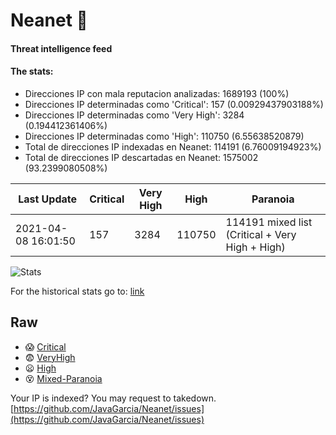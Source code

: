 # Neanet :hocho:
#### Threat intelligence feed
#### The stats:

- Direcciones IP con mala reputacion analizadas: 1689193 (100%)
- Direcciones IP determinadas como 'Critical':  157 (0.00929437903188%)
- Direcciones IP determinadas como 'Very High':  3284 (0.194412361406%)
- Direcciones IP determinadas como 'High':  110750 (6.55638520879)
- Total de direcciones IP indexadas en Neanet:  114191 (6.76009194923%)
- Total de direcciones IP descartadas en Neanet:  1575002 (93.2399080508%)

| Last Update | Critical | Very High | High | Paranoia |
| --- | --- | --- | --- | --- |
| 2021-04-08 16:01:50 | 157 | 3284 | 110750 | 114191 mixed list (Critical + Very High + High)|

![Stats](https://docs.google.com/spreadsheets/d/e/2PACX-1vSnaNMIXVabIpDJjufMlzH7poXnshF3mgd8Is1g9ytUEzVsP5my4Trn8f-xkoLLQ38xpL3HtmUexLo6/pubchart?oid=501124687&format=image)

For the historical stats go to: [link](/stats.csv)
## Raw
- :scream: [Critical](https://raw.githubusercontent.com/JavaGarcia/Neanet/master/blacklists/neanet_critical.txt)
- :fearful: [VeryHigh](https://raw.githubusercontent.com/JavaGarcia/Neanet/master/blacklists/neanet_veryHigh.txtt)
- :frowning: [High](https://raw.githubusercontent.com/JavaGarcia/Neanet/master/blacklists/neanet_high.txt)
- :dizzy_face: [Mixed-Paranoia](https://raw.githubusercontent.com/JavaGarcia/Neanet/master/blacklists/neanet_all.txt)


Your IP is indexed? You may request to takedown. [https://github.com/JavaGarcia/Neanet/issues](https://github.com/JavaGarcia/Neanet/issues)






































































































































































































































































































































































































































































































































































































































































































































































































































































































































































































































































































































































































































































































































































































































































































































































































































































































































































































































































































































































































































































































































































































































































































































































































































































































































































































































































































































































































































































































































































































































































































































































































































































































































































































































































































































































































































































































































































































































































































































































































































































































































































































































































































































































































































































































































































































































































































































































































































































































































































































































































































































































































































































































































































































































































































































































































































































